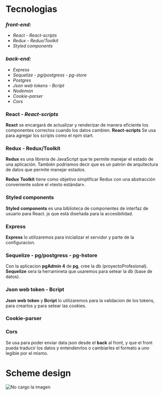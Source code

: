 # **Tecnologias**

### *front-end:*

- *React* - *React-scripts*
- *Redux* - *Redux/Toolkit*
- *Styled components*

### *back-end:*

- *Express* 
- *Sequelize* - *pg/postgress* - *pg-store*
- *Postgres*
- *Json web tokens* - *Bcript*
- *Nodemon*
- *Cookie-parser*
- *Cors*


### **React** - *React-scripts*

**React** se encargará de actualizar y renderizar de manera eficiente los componentes correctos cuando los datos cambien.
**React-scripts** Se usa para agregar los scripts como el npm start.

### **Redux - Redux/Toolkit**

**Redux** es una librería de JavaScript que te permite manejar el estado de una aplicación. También podríamos decir que es un patrón de arquitectura de datos que permite manejar estados.

**Redux** **Toolkit** tiene como objetivo simplificar Redux con una abstracción conveniente sobre el «texto estándar».

### **Styled** **components**

**Styled** **components** es una biblioteca de componentes de interfaz de usuario para React. js que está diseñada para la accesibilidad.

### **Express**

**Express** lo utilizaremos para inicializar el servidor y parte de la configuracion.

### **Sequelize** - **pg/postgress** - **pg-hstore**

Con la aplicacion **pgAdmin 4** de **pg**, cree la db (proyectoProfesional). **Sequelize** sera la herramineta que usaremos para setear la db (base de datos).

### **Json web token** - **Bcript** 

**Json** **web** **token** y **Bcript** lo utilizaremos para la validacion de los tokens, para crearlos y para setear las cookies.

### **Cookie-parser**

### **Cors**

Se usa para poder enviar data json desde el **back** al front, y que el front pueda traducir los datos y entendenrlos o cambiarles el formato a uno legible por el mismo.

# **Scheme design**

![No cargo la imagen](https://i.pinimg.com/originals/c2/3a/37/c23a37732a1b78b3daa9bbe9cfd43510.jpg)